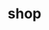 ---
category: 4-letters
denotation: null
name: shop
reference_link: https://www.etymonline.com/word/shop
root_language: null
root_name: null
title: shop
type: free
word_sums:
- respelling: shop
  sum: 'Shop + '
---